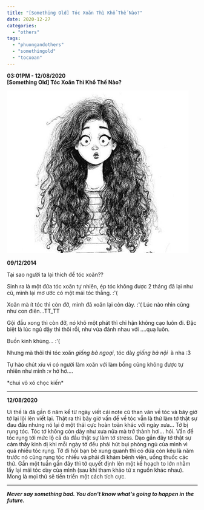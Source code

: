```yaml
---
title: "[Something Old] Tóc Xoăn Thì Khổ Thế Nào?"
date: 2020-12-27
categories: 
  - "others"
tags: 
  - "phuongandothers"
  - "somethingold"
  - "tocxoan"
---
```


**03:01PM - 12/08/2020**  
**\[Something Old\] Tóc Xoăn Thì Khổ Thế Nào?**

[![](images/3d5a4-e4d450e9b4e58a6fe9b545299383482c.jpg)](https://draft.blogger.com/u/1/blog/post/edit/2806561286681450492/533648952249764831#)

**09/12/2014**

Tại sao người ta lại thích để tóc xoăn??

Sinh ra là một đứa tóc xoăn tự nhiên, ép tóc không được 2 tháng đã lại như cũ, mình lại mơ ước có một mái tóc thẳng. :'(

Xoăn mà ít tóc thì còn đỡ, mình đã xoăn lại còn dày. :'( Lúc nào nhìn cũng như con điên...TT\_TT

Gội đầu xong thì còn đỡ, nó khô một phát thì chỉ hận không cạo luôn đi. Đặc biệt là lúc ngủ dậy thì thôi rồi, như vừa đánh nhau với ....quạ luôn.

Buồn kinh khủng... :'(

Nhưng mà thôi thì tóc xoăn _giống bà ngoại_, tóc dày _giống bà nội_  à nha :3

Tự hào chút xíu vì có người làm xoăn với làm bồng cũng không được tự nhiên như mình :v hờ hờ....

\*chui vô xó chọc kiến\*

* * *

**12/08/2020**

Ui thế là đã gần 6 năm kể từ ngày viết cái note cũ than vãn về tóc và bây giờ tớ lại lôi lên viết lại. Thật ra thì bây giờ vấn đề về tóc vẫn là thứ làm tớ thật sự đau đầu nhưng nó lại ở một thái cực hoàn toàn khác với ngày xưa... Tớ bị rụng tóc. Tóc tớ không còn dày như xưa nữa mà trở thành hơi... hói. Vấn đề tóc rụng tới mức lộ cả da đầu thật sự làm tớ stress. Dạo gần đây tớ thật sự cảm thấy kinh dị khi mỗi ngày tớ đều phải hút bụi phòng ngủ của mình vì quá nhiều tóc rụng. Tớ đi hỏi bạn bè xung quanh thì có đứa còn kêu là năm trước nó cũng rụng tóc nhiều và phải đi khám bệnh viện, uống thuốc các thứ. Gần một tuần gần đây thì tớ quyết định lên một kế hoạch to lớn nhằm lấy lại mái tóc dày của mình (sau khi tham khảo từ x nguồn khác nhau). Mong là mọi thứ sẽ tiến triển một cách tích cực.

* * *

  
**_Never say something bad. You don't know what's going to happen in the future._**

